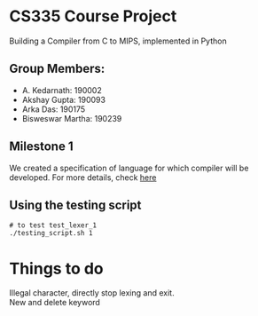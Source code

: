 ﻿# CS335 Course Project

Building a Compiler from C to MIPS, implemented in Python

## Group Members: 
* A. Kedarnath: 190002
* Akshay Gupta: 190093 
* Arka Das: 190175
* Bisweswar Martha: 190239 


## Milestone 1
We created a specification of language for which compiler will be developed. For more details, check [here](./docs/manual.pdf) 

## Using the testing script

```
# to test test_lexer_1 
./testing_script.sh 1
```
# Things to do
Illegal character, directly stop lexing and exit.  
New and delete keyword 
